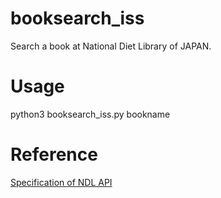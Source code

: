# booksearch_iss
Search a book at National Diet Library of JAPAN.

# Usage
python3 booksearch_iss.py bookname

# Reference
[Specification of NDL API](https://iss.ndl.go.jp/information/api/riyou/)
